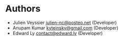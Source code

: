 # Authors

* Julien Veyssier <julien-nc@posteo.net> (Developer)
* Anupam Kumar <kyteinsky@gmail.com> (Developer)
* Edward Ly <contact@edward.ly> (Developer)
